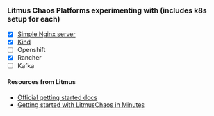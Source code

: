 ### Litmus Chaos Platforms experimenting with (includes k8s setup for each) 

- [x] [Simple Nginx server](/litmus-chaos/nginx/)
- [x] [Kind](/litmus-chaos/kind/)
- [ ] Openshift
- [x] Rancher 
- [ ] Kafka  

#### Resources from Litmus

- [Official getting started docs](https://docs.litmuschaos.io/docs/getstarted/)
- [Getting started with LitmusChaos in Minutes](https://dev.to/uditgaurav/get-started-with-litmuschaos-in-minutes-4ke1)

